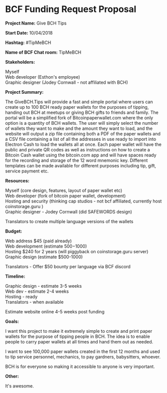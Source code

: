 # BCF Funding Request Proposal 


**Project Name:** Give BCH Tips


**Start Date:** 10/04/2018


**Hashtag:** #TipMeBCH


**Name of BCF Chat room:** TipMeBCH


**Stakeholders:** 

Myself  
Web developer (Esthon's employee)  
Graphic designer (Jodey Cornwall - not affiliated with BCH)  

**Project Summary:** 

The GiveBCH.Tips will provide a fast and simple portal where users can create up to 100 BCH ready paper wallets for the purposes of tipping, handing out BCH at meetups or giving BCH gifts to friends and family. The portal will be a simplified fork of Bitcoinpaperwallet.com where the only option is a quantity of BCH wallets. The user will simply select the number of wallets they want  to make and the amount they want to load, and the website will output a zip file containing both a PDF of the paper wallets and a CSV file containing a list of all the addresses in use ready to import into Electron Cash to load the wallets all at once.
Each paper wallet will have the public and private QR codes as well as instructions on how to create a Bitcoin Cash wallet using the bitcoin.com app and will have spaces ready for the recording and storage of the 12 word mnemonic key. Different templates can be made available for different purposes including tip, gift, service payment etc.

**Resources:**

Myself (core design, features, layout of paper wallet etc)  
Web developer (fork of bitcoin paper wallet, development)  
Hosting and security (thinking cap studios - not bcf affiliated, currently host coinstorage.guru )  
Graphic designer - Jodey Cornwall (did SAFEWORDS design)  
  
Translators to create multiple language versions of the wallets  


**Budget:**

Web address $45 (paid already)  
Web development (estimate $500-$1000)  
Hosting $240 for 2 years (will piggyback on coinstorage.guru server)  
Graphic design (estimate $500-1000)  

Translators - Offer $50 bounty per language via BCF discord

**Timeline:** 

Graphic design - estimate 3-5 weeks  
Web dev - estimate 2-4 weeks  
Hosting - ready  
Translators - when available  
  
Estimate website online 4-5 weeks post funding  


**Goals:**

I want this project to make it extremely simple to create and print paper wallets for the purpose of tipping people in BCH. The idea is to enable people to carry paper wallets at all times and hand them out as needed.  
  
I want to see 100,000 paper wallets created in the first 12 months and used to tip service personnel, mechanics, to pay gardners, babysitters, whoever.  
  
BCH is for everyone so making it accessible to anyone is very important.  


**Other:**

It's awesome.  

